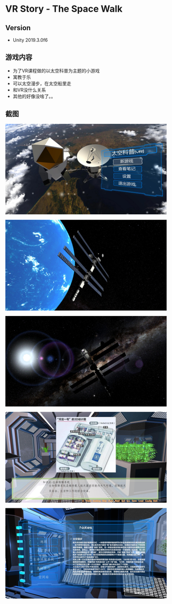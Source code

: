 # VR Story - The Space Walk

## Version

- Unity 2019.3.0f6

## 游戏内容

- 为了VR课程做的以太空科普为主题的小游戏
- 寓教于乐
- 可以太空漫步，在太空船里走
- 和VR没什么关系
- 其他的好像没啥了。。

## 截图

![起始界面](img/起始界面.jpg)

![地球和卫星](img/地球和卫星.jpg)

![银河和卫星](img/银河和卫星.jpg)

![生命保障系统科普](img/生命保障系统科普.jpg)

![笔记](img/笔记.jpg)